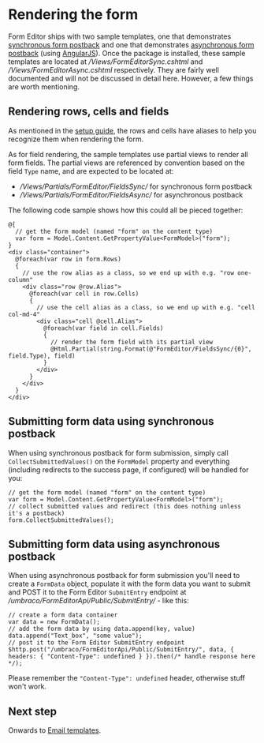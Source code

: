 # Rendering the form
Form Editor ships with two sample templates, one that demonstrates [synchronous form postback](../Source/Umbraco/Views/FormEditorSync.cshtml) and one that demonstrates [asynchronous form postback](../Source/Umbraco/Views/FormEditorAsync.cshtml) (using [AngularJS](https://angularjs.org/)). Once the package is installed, these sample templates are located at */Views/FormEditorSync.cshtml* and */Views/FormEditorAsync.cshtml* respectively. They are fairly well documented and will not be discussed in detail here. However, a few things are worth mentioning.

## Rendering rows, cells and fields
As mentioned in the [setup guide](install.md), the rows and cells have aliases to help you recognize them when rendering the form. 

As for field rendering, the sample templates use partial views to render all form fields. The partial views are referenced by convention based on the field `Type` name, and are expected to be located at:
* */Views/Partials/FormEditor/FieldsSync/* for synchronous form postback 
* */Views/Partials/FormEditor/FieldsAsync/* for asynchronous postback 

The following code sample shows how this could all be pieced together: 

```
@{
  // get the form model (named "form" on the content type)
  var form = Model.Content.GetPropertyValue<FormModel>("form");
}
<div class="container">
  @foreach(var row in form.Rows)
  {
    // use the row alias as a class, so we end up with e.g. "row one-column"
    <div class="row @row.Alias">
      @foreach(var cell in row.Cells)
      {
        // use the cell alias as a class, so we end up with e.g. "cell col-md-4"
        <div class="cell @cell.Alias">
          @foreach(var field in cell.Fields)
          {
            // render the form field with its partial view
            @Html.Partial(string.Format(@"FormEditor/FieldsSync/{0}", field.Type), field)
          }
        </div>
      }
    </div>
  }
</div>
```

## Submitting form data using synchronous postback
When using synchronous postback for form submission, simply call `CollectSubmittedValues()` on the `FormModel` property and everything (including redirects to the success page, if configured) will be handled for you: 
```
// get the form model (named "form" on the content type)
var form = Model.Content.GetPropertyValue<FormModel>("form");
// collect submitted values and redirect (this does nothing unless it's a postback)
form.CollectSubmittedValues();
```

## Submitting form data using asynchronous postback
When using asynchronous postback for form submission you'll need to create a `FormData` object, populate it with the form data you want to submit and POST it to the Form Editor `SubmitEntry` endpoint at */umbraco/FormEditorApi/Public/SubmitEntry/* - like this: 
```
// create a form data container
var data = new FormData();
// add the form data by using data.append(key, value) 
data.append("Text_box", "some value");
// post it to the Form Editor SubmitEntry endpoint
$http.post("/umbraco/FormEditorApi/Public/SubmitEntry/", data, { headers: { "Content-Type": undefined } }).then(/* handle response here */);
```
Please remember the `"Content-Type": undefined` header, otherwise stuff won't work.

## Next step
Onwards to [Email templates](emails.md).
